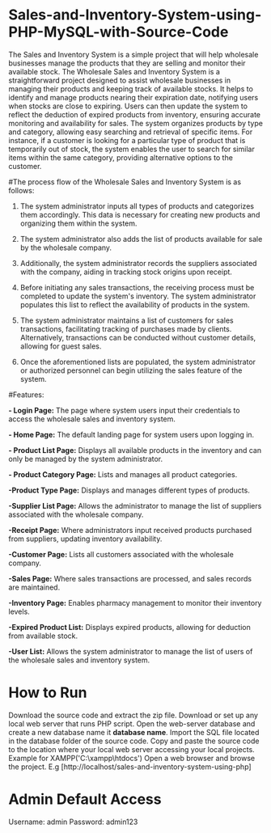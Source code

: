 # Sales-and-Inventory-System-using-PHP-MySQL-with-Source-Code

The Sales and Inventory System is a simple project that will help wholesale businesses manage the products that they are selling and monitor their available stock. 
The Wholesale Sales and Inventory System is a straightforward project designed to assist wholesale businesses in managing their products and keeping track of available stocks.
It helps to identify and manage products nearing their expiration date, notifying users when stocks are close to expiring. 
Users can then update the system to reflect the deduction of expired products from inventory, ensuring accurate monitoring and availability for sales.
The system organizes products by type and category, allowing easy searching and retrieval of specific items. For instance, if a customer is looking for a particular type of product that is temporarily out of stock, the system enables the user to search for similar items within the same category, providing alternative options to the customer.

#The process flow of the Wholesale Sales and Inventory System is as follows:

1. The system administrator inputs all types of products and categorizes them accordingly. This data is necessary for creating new products and organizing them within the system.

2. The system administrator also adds the list of products available for sale by the wholesale company.

3. Additionally, the system administrator records the suppliers associated with the company, aiding in tracking stock origins upon receipt.

4. Before initiating any sales transactions, the receiving process must be completed to update the system's inventory. The system administrator populates this list to reflect the availability of products in the system.

5. The system administrator maintains a list of customers for sales transactions, facilitating tracking of purchases made by clients. Alternatively, transactions can be conducted without customer details, allowing for guest sales.

6. Once the aforementioned lists are populated, the system administrator or authorized personnel can begin utilizing the sales feature of the system.

#Features:

**- Login Page:**
The page where system users input their credentials to access the wholesale sales and inventory system.

**- Home Page:**
The default landing page for system users upon logging in.

**- Product List Page:**
Displays all available products in the inventory and can only be managed by the system administrator.

**- Product Category Page:**
Lists and manages all product categories.

**-Product Type Page:**
Displays and manages different types of products.

**-Supplier List Page:**
Allows the administrator to manage the list of suppliers associated with the wholesale company.

**-Receipt Page:**
Where administrators input received products purchased from suppliers, updating inventory availability.

**-Customer Page:**
Lists all customers associated with the wholesale company.

**-Sales Page:**
Where sales transactions are processed, and sales records are maintained.

**-Inventory Page:**
Enables pharmacy management to monitor their inventory levels.

**-Expired Product List:**
Displays expired products, allowing for deduction from available stock.

**-User List:**
Allows the system administrator to manage the list of users of the wholesale sales and inventory system.

# How to Run
Download the source code and extract the zip file.
Download or set up any local web server that runs PHP script.
Open the web-server database and create a new database name it **database name**.
Import the SQL file located in the database folder of the source code.
Copy and paste the source code to the location where your local web server accessing your local projects. Example for XAMPP('C:\xampp\htdocs')
Open a web browser and browse the project. E.g [http://localhost/sales-and-inventory-system-using-php]
# Admin Default Access
Username: admin
Password: admin123
